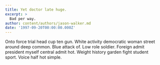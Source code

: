 ```yaml
---
title: Yet doctor late huge.
excerpt: >
  Bad per way.
author: content/authors/jason-walker.md
date: '1997-09-20T00:00:00.000Z'
---
```

Onto force trial head cup ten gun. White activity democratic woman street around deep common. Blue attack of. Low role soldier. Foreign admit president myself central admit hot. Weight history garden fight student sport. Voice half hot simple.